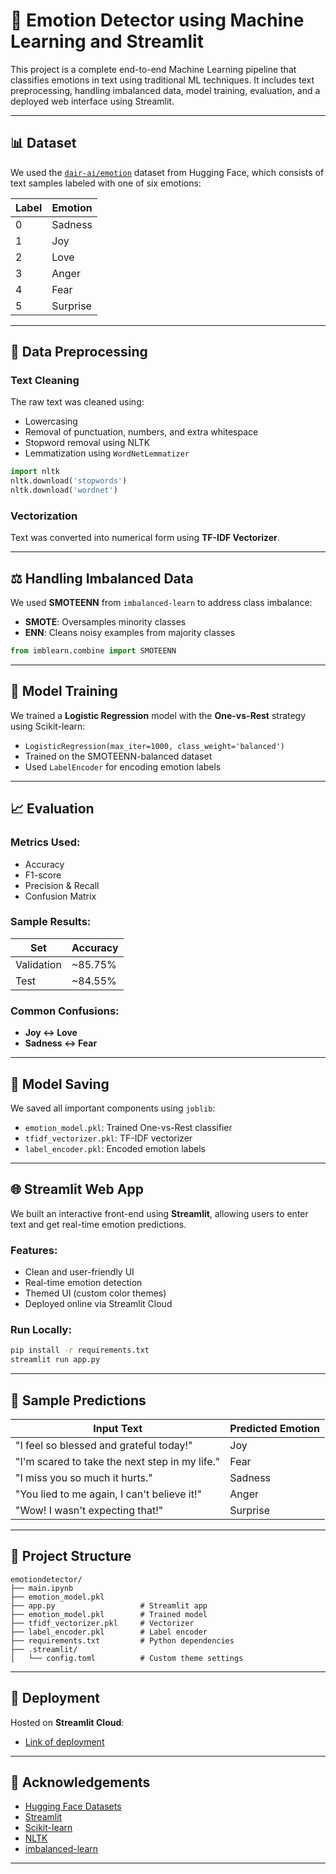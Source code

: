 # 💬 Emotion Detector using Machine Learning and Streamlit

This project is a complete end-to-end Machine Learning pipeline that classifies emotions in text using traditional ML techniques. It includes text preprocessing, handling imbalanced data, model training, evaluation, and a deployed web interface using Streamlit.

---

## 📊 Dataset

We used the [`dair-ai/emotion`](https://huggingface.co/datasets/dair-ai/emotion) dataset from Hugging Face, which consists of text samples labeled with one of six emotions:

| Label | Emotion   |
|-------|-----------|
| 0     | Sadness   |
| 1     | Joy       |
| 2     | Love      |
| 3     | Anger     |
| 4     | Fear      |
| 5     | Surprise  |

---

## 🧹 Data Preprocessing

### Text Cleaning
The raw text was cleaned using:
- Lowercasing
- Removal of punctuation, numbers, and extra whitespace
- Stopword removal using NLTK
- Lemmatization using `WordNetLemmatizer`

```python
import nltk
nltk.download('stopwords')
nltk.download('wordnet')
````

### Vectorization

Text was converted into numerical form using **TF-IDF Vectorizer**.

---

## ⚖️ Handling Imbalanced Data

We used **SMOTEENN** from `imbalanced-learn` to address class imbalance:

* **SMOTE**: Oversamples minority classes
* **ENN**: Cleans noisy examples from majority classes

```python
from imblearn.combine import SMOTEENN
```

---

## 🤖 Model Training

We trained a **Logistic Regression** model with the **One-vs-Rest** strategy using Scikit-learn:

* `LogisticRegression(max_iter=1000, class_weight='balanced')`
* Trained on the SMOTEENN-balanced dataset
* Used `LabelEncoder` for encoding emotion labels

---

## 📈 Evaluation

### Metrics Used:

* Accuracy
* F1-score
* Precision & Recall
* Confusion Matrix

### Sample Results:

| Set        | Accuracy |
| ---------- | -------- |
| Validation | \~85.75% |
| Test       | \~84.55% |

### Common Confusions:

* **Joy ↔ Love**
* **Sadness ↔ Fear**

---

## 💾 Model Saving

We saved all important components using `joblib`:

* `emotion_model.pkl`: Trained One-vs-Rest classifier
* `tfidf_vectorizer.pkl`: TF-IDF vectorizer
* `label_encoder.pkl`: Encoded emotion labels

---

## 🌐 Streamlit Web App

We built an interactive front-end using **Streamlit**, allowing users to enter text and get real-time emotion predictions.

### Features:

* Clean and user-friendly UI
* Real-time emotion detection
* Themed UI (custom color themes)
* Deployed online via Streamlit Cloud

### Run Locally:

```bash
pip install -r requirements.txt
streamlit run app.py
```

---

## 🧪 Sample Predictions

| Input Text                                     | Predicted Emotion |
| ---------------------------------------------- | ----------------- |
| "I feel so blessed and grateful today!"        | Joy               |
| "I'm scared to take the next step in my life." | Fear              |
| "I miss you so much it hurts."                 | Sadness           |
| "You lied to me again, I can't believe it!"    | Anger             |
| "Wow! I wasn't expecting that!"                | Surprise          |

---

## 📁 Project Structure

```
emotiondetector/
├── main.ipynb               
├── emotion_model.pkl 
├── app.py                   # Streamlit app
├── emotion_model.pkl        # Trained model
├── tfidf_vectorizer.pkl     # Vectorizer
├── label_encoder.pkl        # Label encoder
├── requirements.txt         # Python dependencies
├── .streamlit/
│   └── config.toml          # Custom theme settings

```

---

## 🚀 Deployment

Hosted on **Streamlit Cloud**:
* [Link of deployment](https://emotiondetector-yc48mhyes3ywy9ytpxs3sa.streamlit.app/)
---

## 🤝 Acknowledgements

* [Hugging Face Datasets](https://huggingface.co/datasets/dair-ai/emotion)
* [Streamlit](https://streamlit.io/)
* [Scikit-learn](https://scikit-learn.org/)
* [NLTK](https://www.nltk.org/)
* [imbalanced-learn](https://imbalanced-learn.org/)

---


